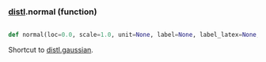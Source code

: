 ### [distl](distl.md).normal (function)


```py

def normal(loc=0.0, scale=1.0, unit=None, label=None, label_latex=None, wrap_at=None)

```



Shortcut to [distl.gaussian](distl.gaussian.md).

